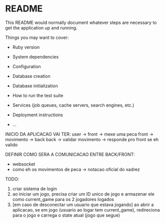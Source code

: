 # README

This README would normally document whatever steps are necessary to get the
application up and running.

Things you may want to cover:

* Ruby version

* System dependencies

* Configuration

* Database creation

* Database initialization

* How to run the test suite

* Services (job queues, cache servers, search engines, etc.)

* Deployment instructions

* ...



INICIO DA APLICACAO VAI TER:
user -> front -> mexe uma peca
front -> movimento -> back
back -> validar movimento -> responde pro front se eh valido

DEFINIR COMO SERA A COMUNICACAO ENTRE BACK/FRONT:
- websocket
- como eh os movimentos de peca -> notacao oficial do xadrez



TODO:
1) criar sistema de login
2) ao iniciar um jogo, precisa criar um ID unico de jogo e armazenar ele como current_game para os 2 jogadores logados 
3) [em caso de desconectar um usuario que estava jogando] ao abrir a aplicacao, se em jogo (usuario ao logar tem current_game), redireciona para o jogo e carrega o state atual (jogo que segue)
